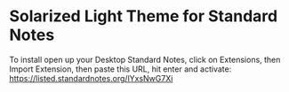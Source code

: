 # Solarized Light Theme for Standard Notes

To install open up your Desktop Standard Notes, click on Extensions, then Import Extension, then paste this URL, hit enter and activate: https://listed.standardnotes.org/lYxsNwG7Xi
